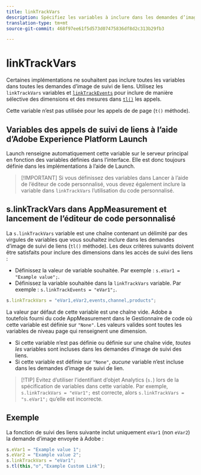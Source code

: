 ```yaml
---
title: linkTrackVars
description: Spécifiez les variables à inclure dans les demandes d’image de suivi des liens.
translation-type: tm+mt
source-git-commit: 468f97ee61f5d573d07475836df8d2c313b29fb3

---
```



# linkTrackVars

Certaines implémentations ne souhaitent pas inclure toutes les variables dans toutes les demandes d’image de suivi de liens. Utilisez les `linkTrackVars` variables et [`linkTrackEvents`](linktrackevents.md) pour inclure de manière sélective des dimensions et des mesures dans [`tl()`](../functions/tl-method.md) les appels.

Cette variable n’est pas utilisée pour les appels de  de page (`t()` méthode).

## Variables des appels de suivi de liens à l’aide d’Adobe Experience Platform Launch

Launch renseigne automatiquement cette variable sur le serveur principal en fonction des variables définies dans l’interface. Elle est donc toujours définie dans les implémentations à l’aide de Launch.

> [!IMPORTANT] Si vous définissez des variables dans Lancer à l’aide de l’éditeur de code personnalisé, vous devez également inclure la variable dans `linkTrackVars` l’utilisation du code personnalisé.

## s.linkTrackVars dans AppMeasurement et lancement de l’éditeur de code personnalisé

La `s.linkTrackVars` variable est une chaîne contenant un délimité par des virgules de variables que vous souhaitez inclure dans les demandes d’image de suivi de liens (`tl()` méthode). Les deux critères suivants doivent être satisfaits pour inclure des dimensions dans les accès de suivi des liens :

* Définissez la valeur de variable souhaitée. Par exemple : `s.eVar1 = "Example value";`.
* Définissez la variable souhaitée dans la `linkTrackVars` variable. Par exemple : `s.linkTrackEvents = "eVar1";`.

```js
s.linkTrackVars = "eVar1,eVar2,events,channel,products";
```

La valeur par défaut de cette variable est une chaîne vide. Adobe a toutefois fourni du code AppMeasurement dans le Gestionnaire de code où cette variable est définie sur `"None"`. Les valeurs valides sont toutes les variables de niveau page qui renseignent une dimension.

* Si cette variable n’est pas définie ou définie sur une chaîne vide, *toutes les* variables sont incluses dans les demandes d’image de suivi des liens.
* Si cette variable est définie sur `"None"`, *aucune* variable n’est incluse dans les demandes d’image de suivi de lien.

> [!TIP] Evitez d’utiliser l’identifiant d’objet Analytics (`s.`) lors de la spécification de variables dans cette variable. Par exemple, `s.linkTrackVars = "eVar1";` est correcte, alors `s.linkTrackVars = "s.eVar1";` qu’elle est incorrecte.

## Exemple

La fonction de suivi des liens suivante inclut uniquement `eVar1` (non `eVar2`) la demande d’image envoyée à Adobe :

```js
s.eVar1 = "Example value 1";
s.eVar2 = "Example value 2";
s.linkTrackVars = "eVar1";
s.tl(this,"o","Example Custom Link");
```
